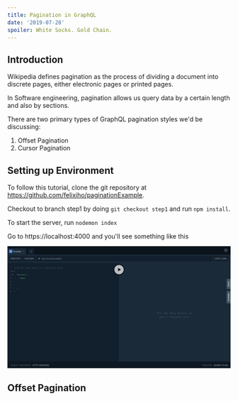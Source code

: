 ```yaml
---
title: Pagination in GraphQL
date: '2019-07-28' 
spoiler: White Socks. Gold Chain.
---
```


## Introduction
Wikipedia defines pagination as the process of dividing a document into discrete pages, either electronic pages or printed pages.

In Software engineering, pagination allows us query data by a certain length and also by sections. 

There are two primary types of GraphQL pagination styles we'd be discussing:
1. Offset Pagination
2. Cursor Pagination

## Setting up Environment
To follow this tutorial, clone the git repository at https://github.com/felixiho/paginationExample.

Checkout to branch step1 by doing `git checkout step1` and run `npm install`.

To start the server, run `nodemon index`

Go to https://localhost:4000 and you'll see something like this

![GraphQL output](./graphql-server.png)

## Offset Pagination

